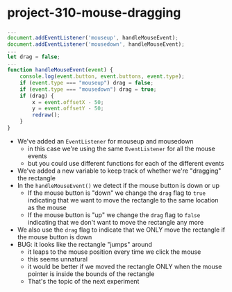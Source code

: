 # project-310-mouse-dragging

```js
...
document.addEventListener('mouseup', handleMouseEvent);
document.addEventListener('mousedown', handleMouseEvent);
...
let drag = false;
...
function handleMouseEvent(event) {
    console.log(event.button, event.buttons, event.type);
    if (event.type === "mouseup") drag = false;
    if (event.type === "mousedown") drag = true;
    if (drag) {
        x = event.offsetX - 50;
        y = event.offsetY - 50;
        redraw();
    }
}
```

* We've added an `EventListener` for mouseup and mousedown
  - in this case we're using the same `EventListener` for all the mouse events
  - but you could use different functions for each of the different events
* We've added a new variable to keep track of whether we're "dragging" the rectangle
* In the `handleMouseEvent()` we detect if the mouse button is down or up
  * If the mouse button is "down" we change the `drag` flag to `true` indicating that we want to move the rectangle to the same location as the mouse
  * If the mouse button is "up" we change the `drag` flag to `false` indicating that we don't want to move the rectangle any more
* We also use the `drag` flag to indicate that we ONLY move the rectangle if the mouse button is down
* BUG: it looks like the rectangle "jumps" around
  * it leaps to the mouse position every time we click the mouse
  * this seems unnatural
  * it would be better if we moved the rectangle ONLY when the mouse pointer is inside the bounds of the rectangle
  * That's the topic of the next experiment